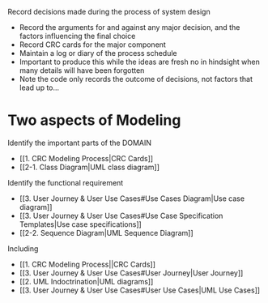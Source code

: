 
Record decisions made during the process of system design
- Record the arguments for and against any major decision, and the factors influencing the final choice
- Record CRC cards for the major component
- Maintain a log or diary of the process schedule
- Important to produce this while the ideas are fresh no in hindsight when many details will have been forgotten
- Note the code only records the outcome of decisions, not factors that lead up to...

# Two aspects of Modeling
Identify the important parts of the DOMAIN
- [[1. CRC Modeling Process|CRC  Cards]]
- [[2-1. Class Diagram|UML class diagram]]

Identify the functional requirement
- [[3. User Journey & User Use Cases#Use Cases Diagram|Use case diagram]]
- [[3. User Journey & User Use Cases#Use Case Specification Templates|Use case specifications]]
- [[2-2. Sequence Diagram|UML Sequence Diagram]]

Including
- [[1. CRC Modeling Process||CRC Cards]]
- [[3. User Journey & User Use Cases#User Journey|User Journey]]
- [[2. UML Indoctrination|UML diagrams]]
- [[3. User Journey & User Use Cases#User Use Cases|UML Use Cases]]

